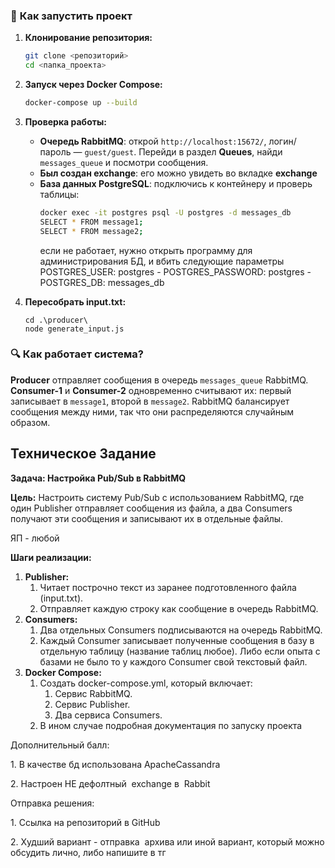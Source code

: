﻿### 📌 **Как запустить проект**

1. **Клонирование репозитория:**

   ```sh
   git clone <репозиторий>
   cd <папка_проекта>
   ```

2. **Запуск через Docker Compose:**

   ```sh
   docker-compose up --build
   ```

3. **Проверка работы:**

   - **Очередь RabbitMQ**: открой `http://localhost:15672/`, логин/пароль — `guest/guest`. Перейди в раздел **Queues**, найди `messages_queue` и посмотри сообщения.
   - **Был создан exchange**: его можно увидеть во вкладке **exchange**
   - **База данных PostgreSQL**: подключись к контейнеру и проверь таблицы:
     ```sh
     docker exec -it postgres psql -U postgres -d messages_db
     SELECT * FROM message1;
     SELECT * FROM message2;
     ```
     если не работает, нужно открыть программу для администрирования БД, и вбить следующие параметры POSTGRES_USER: postgres - POSTGRES_PASSWORD: postgres - POSTGRES_DB: messages_db

4. **Пересобрать input.txt:**
   ```
   cd .\producer\
   node generate_input.js
   ```

### 🔍 **Как работает система?**

**Producer** отправляет сообщения в очередь `messages_queue` RabbitMQ. **Consumer-1** и **Consumer-2** одновременно считывают их: первый записывает в `message1`, второй в `message2`. RabbitMQ балансирует сообщения между ними, так что они распределяются случайным образом.

## Техническое Задание

**Задача: Настройка Pub/Sub в RabbitMQ**

**Цель:**
Настроить систему Pub/Sub с использованием RabbitMQ, где один Publisher отправляет сообщения из файла, а два Consumers получают эти сообщения и записывают их в отдельные файлы.

ЯП - любой

**Шаги реализации:**

1. **Publisher:**
   1. Читает построчно текст из заранее подготовленного файла (input.txt).
   1. Отправляет каждую строку как сообщение в очередь RabbitMQ.
1. **Consumers:**
   1. Два отдельных Consumers подписываются на очередь RabbitMQ.
   1. Каждый Consumer записывает полученные сообщения в базу в отдельную таблицу (название таблиц любое). Либо если опыта с базами не было то у каждого Consumer свой текстовый файл.
1. **Docker Compose:**
   1. Создать docker-compose.yml, который включает:
      1. Сервис RabbitMQ.
      1. Сервис Publisher.
      1. Два сервиса Consumers.
   1. В ином случае подробная документация по запуску проекта

Дополнительный балл:

1\. В качестве бд использована ApacheCassandra

2\. Настроен НЕ дефолтный  exchange в  Rabbit

Отправка решения:

1\. Ссылка на репозиторий в GitHub

2\. Худший вариант - отправка  архива или иной вариант, который можно обсудить лично, либо напишите в тг
